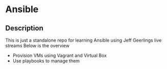 # Ansible

## Description

This is just a standalone repo for learning Ansible using Jeff Geerlings live streams
Below is the overview

- Provision VMs using Vagrant and Virtual Box
- Use playbooks to manage them

